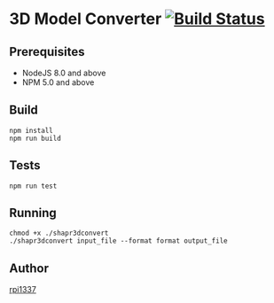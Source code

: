 # 3D Model Converter [![Build Status](https://travis-ci.org/arpad1337/model-conversion-async.svg?branch=master)](https://travis-ci.org/arpad1337/model-conversion-async)

## Prerequisites

 - NodeJS 8.0 and above
 - NPM 5.0 and above


## Build

```
npm install
npm run build
```

## Tests

```
npm run test
```

## Running

```
chmod +x ./shapr3dconvert
./shapr3dconvert input_file --format format output_file
```

## Author

[rpi1337](https://twitter.com/rpi1337)
